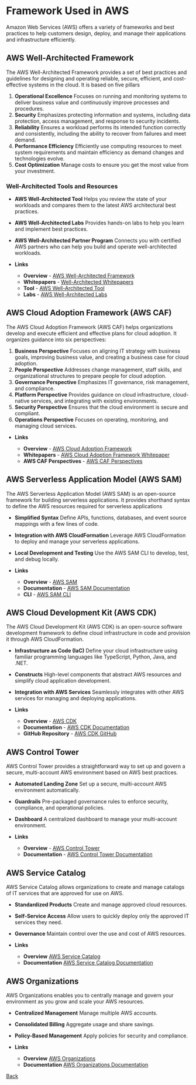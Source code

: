 # Framework Used in AWS

Amazon Web Services (AWS) offers a variety of frameworks and best practices to help customers design, deploy, and manage their applications and infrastructure efficiently.

## AWS Well-Architected Framework

The AWS Well-Architected Framework provides a set of best practices and guidelines for designing and operating reliable, secure, efficient, and cost-effective systems in the cloud. It is based on five pillars

1. **Operational Excellence** Focuses on running and monitoring systems to deliver business value and continuously improve processes and procedures.
2. **Security** Emphasizes protecting information and systems, including data protection, access management, and response to security incidents.
3. **Reliability** Ensures a workload performs its intended function correctly and consistently, including the ability to recover from failures and meet demand.
4. **Performance Efficiency** Efficiently use computing resources to meet system requirements and maintain efficiency as demand changes and technologies evolve.
5. **Cost Optimization** Manage costs to ensure you get the most value from your investment.

### Well-Architected Tools and Resources
- **AWS Well-Architected Tool** Helps you review the state of your workloads and compares them to the latest AWS architectural best practices.
- **AWS Well-Architected Labs** Provides hands-on labs to help you learn and implement best practices.
- **AWS Well-Architected Partner Program** Connects you with certified AWS partners who can help you build and operate well-architected workloads.

- **Links** 

    - **Overview** - [AWS Well-Architected Framework](https://aws.amazon.com/architecture/well-architected/)
    - **Whitepapers** - [Well-Architected Whitepapers](https://aws.amazon.com/architecture/well-architected/?wa-lens-whitepapers.sort-by=item.additionalFields.sortDate&wa-lens-whitepapers.sort-order=desc&awsf.filter-content-type=*all&awsf.filter-objective=*all&awsf.filter-author=*all)
    - **Tool** - [AWS Well-Architected Tool](https://aws.amazon.com/well-architected-tool/)
    - **Labs** - [AWS Well-Architected Labs](https://www.wellarchitectedlabs.com/)

## AWS Cloud Adoption Framework (AWS CAF)

The AWS Cloud Adoption Framework (AWS CAF) helps organizations develop and execute efficient and effective plans for cloud adoption. It organizes guidance into six perspectives:

1. **Business Perspective** Focuses on aligning IT strategy with business goals, improving business value, and creating a business case for cloud adoption.
2. **People Perspective** Addresses change management, staff skills, and organizational structures to prepare people for cloud adoption.
3. **Governance Perspective** Emphasizes IT governance, risk management, and compliance.
4. **Platform Perspective** Provides guidance on cloud infrastructure, cloud-native services, and integrating with existing environments.
5. **Security Perspective** Ensures that the cloud environment is secure and compliant.
6. **Operations Perspective** Focuses on operating, monitoring, and managing cloud services.

- **Links** 

    - **Overview** - [AWS Cloud Adoption Framework](https://aws.amazon.com/professional-services/CAF/)
    - **Whitepapers** - [AWS Cloud Adoption Framework Whitepaper](https://d1.awsstatic.com/whitepapers/aws_cloud_adoption_framework.pdf)
    - **AWS CAF Perspectives** - [AWS CAF Perspectives](https://aws.amazon.com/professional-services/CAF/perspectives/)

## AWS Serverless Application Model (AWS SAM)

The AWS Serverless Application Model (AWS SAM) is an open-source framework for building serverless applications. It provides shorthand syntax to define the AWS resources required for serverless applications

- **Simplified Syntax** Define APIs, functions, databases, and event source mappings with a few lines of code.
- **Integration with AWS CloudFormation** Leverage AWS CloudFormation to deploy and manage your serverless applications.
- **Local Development and Testing** Use the AWS SAM CLI to develop, test, and debug locally.

- **Links** 

    - **Overview** - [AWS SAM](https://aws.amazon.com/serverless/sam/)
    - **Documentation** - [AWS SAM Documentation](https://docs.aws.amazon.com/serverless-application-model/latest/developerguide/what-is-sam.html)
    - **CLI** - [AWS SAM CLI](https://docs.aws.amazon.com/serverless-application-model/latest/developerguide/serverless-sam-cli.html)

## AWS Cloud Development Kit (AWS CDK)

The AWS Cloud Development Kit (AWS CDK) is an open-source software development framework to define cloud infrastructure in code and provision it through AWS CloudFormation. 

- **Infrastructure as Code (IaC)** Define your cloud infrastructure using familiar programming languages like TypeScript, Python, Java, and .NET.
- **Constructs** High-level components that abstract AWS resources and simplify cloud application development.
- **Integration with AWS Services** Seamlessly integrates with other AWS services for managing and deploying applications.

- **Links**

    - **Overview** - [AWS CDK](https://aws.amazon.com/cdk/)
    - **Documentation** - [AWS CDK Documentation](https://docs.aws.amazon.com/cdk/latest/guide/home.html)
    - **GitHub Repository** - [AWS CDK GitHub](https://github.com/aws/aws-cdk)

## AWS Control Tower

AWS Control Tower provides a straightforward way to set up and govern a secure, multi-account AWS environment based on AWS best practices. 

- **Automated Landing Zone** Set up a secure, multi-account AWS environment automatically.
- **Guardrails** Pre-packaged governance rules to enforce security, compliance, and operational policies.
- **Dashboard** A centralized dashboard to manage your multi-account environment.

- **Links**

    - **Overview** - [AWS Control Tower](https://aws.amazon.com/controltower/)
    - **Documentation** - [AWS Control Tower Documentation](https://docs.aws.amazon.com/controltower/latest/userguide/what-is-control-tower.html)

## AWS Service Catalog

AWS Service Catalog allows organizations to create and manage catalogs of IT services that are approved for use on AWS. 

- **Standardized Products** Create and manage approved cloud resources.
- **Self-Service Access** Allow users to quickly deploy only the approved IT services they need.
- **Governance** Maintain control over the use and cost of AWS resources.

- **Links** 

    - **Overview** [AWS Service Catalog](https://aws.amazon.com/servicecatalog/)
    - **Documentation** [AWS Service Catalog Documentation](https://docs.aws.amazon.com/servicecatalog/latest/adminguide/introduction.html)

## AWS Organizations

AWS Organizations enables you to centrally manage and govern your environment as you grow and scale your AWS resources. 

- **Centralized Management** Manage multiple AWS accounts.
- **Consolidated Billing** Aggregate usage and share savings.
- **Policy-Based Management** Apply policies for security and compliance.

- **Links** 

    - **Overview** [AWS Organizations](https://aws.amazon.com/organizations/)
    - **Documentation** [AWS Organizations Documentation](https://docs.aws.amazon.com/organizations/latest/userguide/orgs_introduction.html)

[Back](../aws.md)